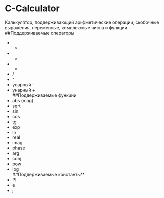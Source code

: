 # C-Calculator
Калькулятор, поддерживающий арифметические операции, скобочные выражения, переменные, комплексные числа и функции.  
##Поддерживаемые операторы
* +
* -
* *
* /
* ^
* унарный -
* унарный +  
##Поддерживаемые функции
* abs (mag)
* sqrt
* sin
* cos
* tg
* exp
* ln
* real
* imag
* phase
* arg
* conj
* pow
* log  
##Поддерживаемые константы**  
* PI
* e
* j  
